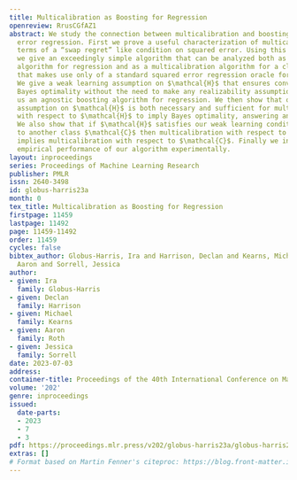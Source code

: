 ```yaml
---
title: Multicalibration as Boosting for Regression
openreview: RrusCGfAZ1
abstract: We study the connection between multicalibration and boosting for squared
  error regression. First we prove a useful characterization of multicalibration in
  terms of a “swap regret” like condition on squared error. Using this characterization,
  we give an exceedingly simple algorithm that can be analyzed both as a boosting
  algorithm for regression and as a multicalibration algorithm for a class $\mathcal{H}$
  that makes use only of a standard squared error regression oracle for $\mathcal{H}$.
  We give a weak learning assumption on $\mathcal{H}$ that ensures convergence to
  Bayes optimality without the need to make any realizability assumptions — giving
  us an agnostic boosting algorithm for regression. We then show that our weak learning
  assumption on $\mathcal{H}$ is both necessary and sufficient for multicalibration
  with respect to $\mathcal{H}$ to imply Bayes optimality, answering an open question.
  We also show that if $\mathcal{H}$ satisfies our weak learning condition relative
  to another class $\mathcal{C}$ then multicalibration with respect to $\mathcal{H}$
  implies multicalibration with respect to $\mathcal{C}$. Finally we investigate the
  empirical performance of our algorithm experimentally.
layout: inproceedings
series: Proceedings of Machine Learning Research
publisher: PMLR
issn: 2640-3498
id: globus-harris23a
month: 0
tex_title: Multicalibration as Boosting for Regression
firstpage: 11459
lastpage: 11492
page: 11459-11492
order: 11459
cycles: false
bibtex_author: Globus-Harris, Ira and Harrison, Declan and Kearns, Michael and Roth,
  Aaron and Sorrell, Jessica
author:
- given: Ira
  family: Globus-Harris
- given: Declan
  family: Harrison
- given: Michael
  family: Kearns
- given: Aaron
  family: Roth
- given: Jessica
  family: Sorrell
date: 2023-07-03
address: 
container-title: Proceedings of the 40th International Conference on Machine Learning
volume: '202'
genre: inproceedings
issued:
  date-parts:
  - 2023
  - 7
  - 3
pdf: https://proceedings.mlr.press/v202/globus-harris23a/globus-harris23a.pdf
extras: []
# Format based on Martin Fenner's citeproc: https://blog.front-matter.io/posts/citeproc-yaml-for-bibliographies/
---
```

